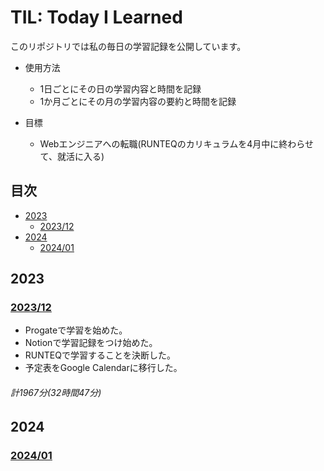 # TIL: Today I Learned

このリポジトリでは私の毎日の学習記録を公開しています。

+ 使用方法
  + 1日ごとにその日の学習内容と時間を記録
  + 1か月ごとにその月の学習内容の要約と時間を記録

+ 目標
  + Webエンジニアへの転職(RUNTEQのカリキュラムを4月中に終わらせて、就活に入る)

## 目次

+ [2023](#2023)
  + [2023/12](#202312)
+ [2024](#2024)
  + [2024/01](#202401)


## 2023

### [2023/12](2023/2023_12.md)
+ Progateで学習を始めた。
+ Notionで学習記録をつけ始めた。
+ RUNTEQで学習することを決断した。
+ 予定表をGoogle Calendarに移行した。
###### 計1967分(32時間47分)

## 2024

### [2024/01](2024/2024_01.md)

